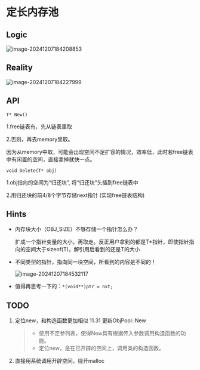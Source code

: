 # 定长内存池

## Logic

![image-20241207184208853](https://ckfs.oss-cn-beijing.aliyuncs.com/img/202412071842950.png)

## Reality

![image-20241207184227999](https://ckfs.oss-cn-beijing.aliyuncs.com/img/202412071842046.png)



## API

`T* New()`

1.free链表有，先从链表里取

2.否则，再去memory里取。

因为从memory中取，可能会出现空间不足扩容的情况，效率低，此时若free链表中有闲置的空间，直接拿掉就快一点。



`void Delete(T* obj)`

 1.obj指向的空间为“归还块”, 将“归还块”头插到free链表中

 2.用归还块的前4/8个字节存储next指针 (实现free链表结构) 



## Hints

- 内存块大小（OBJ_SIZE）不够存储一个指针怎么办？

  扩成一个指针变量的大小，再取走。反正用户拿到的都是T*指针，即使指针指向的空间大于sizeof(T)，解引用后看到的还是T的大小

- 不同类型的指针，指向同一块空间，所看到的内容是不同的！

  ![image-20241207184532117](https://ckfs.oss-cn-beijing.aliyuncs.com/img/202412071845146.png)

- 值得再思考一下的：`*(void**)ptr = nxt;`



## TODO

1. 定位new，和构造函数更加相似
11.31 更新ObjPool::New
    > - 使用不定参列表，使得New具有根据传入参数调用构造函数的功能。
    > - 定位new，是在已开辟的空间上，调用类的构造函数。

1. 直接用系统调用开辟空间，绕开malloc